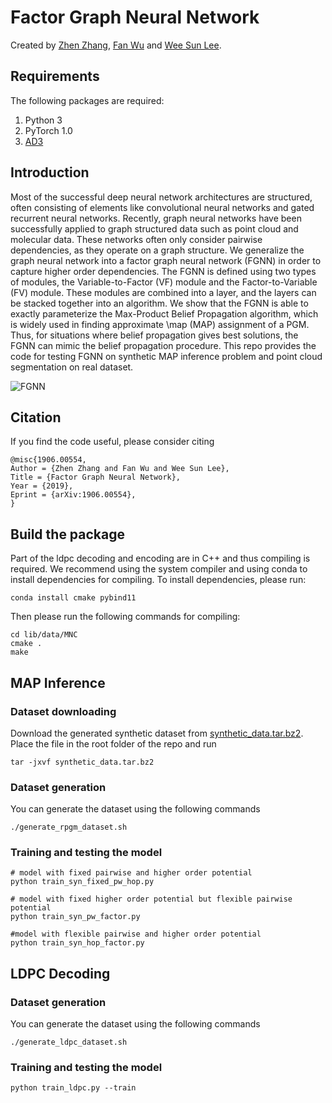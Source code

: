 # Factor Graph Neural Network

Created by [Zhen Zhang](https://zzhang.org), [Fan Wu](https://github.com/kkkkahlua) and [Wee Sun Lee](https://www.comp.nus.edu.sg/~leews/). 

## Requirements
The following packages are required: 

1. Python 3 
2. PyTorch 1.0
3. [AD3](https://github.com/andre-martins/AD3)

## Introduction
Most of the successful deep neural network architectures are structured, often consisting of elements like convolutional neural networks and gated recurrent neural networks. Recently, graph neural networks have been successfully applied to graph structured data such as point cloud and molecular data. These networks often only consider pairwise dependencies, as they operate on a graph structure. We generalize the graph neural network into a factor graph neural network (FGNN) in order to capture higher order dependencies. The FGNN is defined using two types of modules, the Variable-to-Factor (VF) module and the Factor-to-Variable (FV) module. These modules are combined into a layer, and the layers can be stacked together into an algorithm. We show that the FGNN is able to exactly parameterize the Max-Product Belief Propagation algorithm, which is widely used in finding approximate \map (MAP) assignment of a PGM. Thus, for situations where belief propagation gives best solutions, the FGNN can mimic the belief propagation procedure. This repo provides the code for testing FGNN on synthetic MAP inference problem and point cloud segmentation on real dataset.

![FGNN](images/FGNN.svg?sanitize=true "Factor Graph Neural Network")

## Citation

If you find the code useful, please consider citing 

```
@misc{1906.00554,
Author = {Zhen Zhang and Fan Wu and Wee Sun Lee},
Title = {Factor Graph Neural Network},
Year = {2019},
Eprint = {arXiv:1906.00554},
}
```

## Build the package
Part of the ldpc decoding and encoding are in C++ and thus compiling is required.
We recommend using the system compiler and using conda to install dependencies for compiling. To install dependencies, please run:
```shell
conda install cmake pybind11
```

Then please run the following commands for compiling:

```shell
cd lib/data/MNC
cmake .
make
```

## MAP Inference 

### Dataset downloading

Download the generated synthetic dataset from [synthetic_data.tar.bz2](https://drive.google.com/file/d/1NPMdcQsyI7XRxHfDfa2s3kJPNVyOBW41/view?usp=sharing).
Place the file in the root folder of the repo and run 

``` shell
tar -jxvf synthetic_data.tar.bz2 
```

### Dataset generation

You can generate the dataset using the following commands
```shell
./generate_rpgm_dataset.sh
```

### Training and testing the model 

``` shell
# model with fixed pairwise and higher order potential 
python train_syn_fixed_pw_hop.py

# model with fixed higher order potential but flexible pairwise potential 
python train_syn_pw_factor.py

#model with flexible pairwise and higher order potential 
python train_syn_hop_factor.py
```

## LDPC Decoding


### Dataset generation

You can generate the dataset using the following commands
```shell
./generate_ldpc_dataset.sh
```

### Training and testing the model 

``` shell
python train_ldpc.py --train
```

